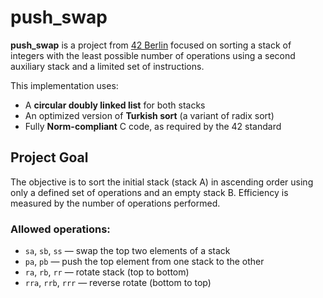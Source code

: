 # push_swap

**push_swap** is a project from [42 Berlin](https://42berlin.de/) focused on sorting a stack of integers with the least possible number of operations using a second auxiliary stack and a limited set of instructions.

This implementation uses:
- A **circular doubly linked list** for both stacks  
- An optimized version of **Turkish sort** (a variant of radix sort)  
- Fully **Norm-compliant** C code, as required by the 42 standard

## Project Goal

The objective is to sort the initial stack (stack A) in ascending order using only a defined set of operations and an empty stack B. Efficiency is measured by the number of operations performed.

### Allowed operations:
- `sa`, `sb`, `ss` — swap the top two elements of a stack  
- `pa`, `pb` — push the top element from one stack to the other  
- `ra`, `rb`, `rr` — rotate stack (top to bottom)  
- `rra`, `rrb`, `rrr` — reverse rotate (bottom to top)
